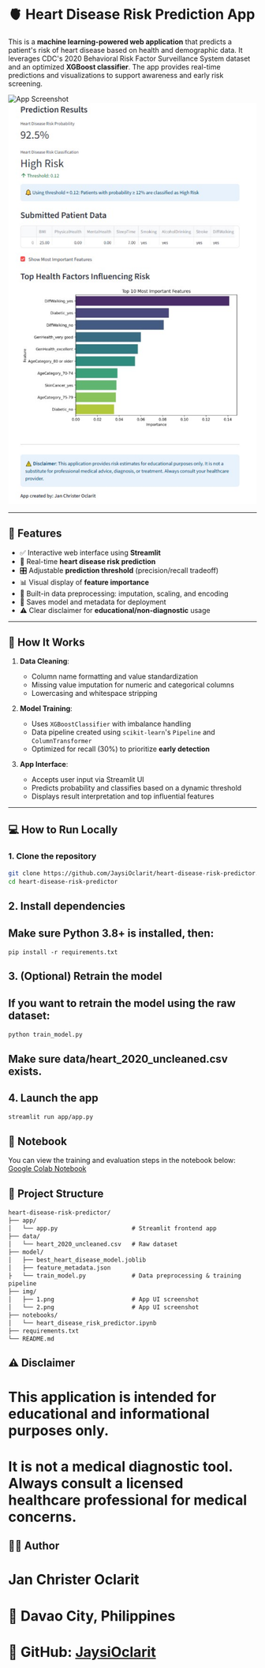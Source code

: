 # 🫀 Heart Disease Risk Prediction App

This is a **machine learning-powered web application** that predicts a patient's risk of heart disease based on health and demographic data. It leverages CDC's 2020 Behavioral Risk Factor Surveillance System dataset and an optimized **XGBoost classifier**. The app provides real-time predictions and visualizations to support awareness and early risk screening.

![App Screenshot](img/1.png)
![App Screenshot](img/2.jpg)

---

## 🚀 Features

- ✅ Interactive web interface using **Streamlit**
- 🧠 Real-time **heart disease risk prediction**
- 🎛️ Adjustable **prediction threshold** (precision/recall tradeoff)
- 📊 Visual display of **feature importance**
- 🧹 Built-in data preprocessing: imputation, scaling, and encoding
- 💾 Saves model and metadata for deployment
- ⚠️ Clear disclaimer for **educational/non-diagnostic** usage

---

## 🧠 How It Works

1. **Data Cleaning**:

   - Column name formatting and value standardization
   - Missing value imputation for numeric and categorical columns
   - Lowercasing and whitespace stripping

2. **Model Training**:

   - Uses `XGBoostClassifier` with imbalance handling
   - Data pipeline created using `scikit-learn`'s `Pipeline` and `ColumnTransformer`
   - Optimized for recall (30%) to prioritize **early detection**

3. **App Interface**:
   - Accepts user input via Streamlit UI
   - Predicts probability and classifies based on a dynamic threshold
   - Displays result interpretation and top influential features

---

## 💻 How to Run Locally

### 1. Clone the repository

```bash
git clone https://github.com/JaysiOclarit/heart-disease-risk-predictor.git
cd heart-disease-risk-predictor
```

## 2. Install dependencies

## Make sure Python 3.8+ is installed, then:

```
pip install -r requirements.txt
```

## 3. (Optional) Retrain the model

## If you want to retrain the model using the raw dataset:

```
python train_model.py
```

## Make sure data/heart_2020_uncleaned.csv exists.

## 4. Launch the app

```
streamlit run app/app.py
```

## 📓 Notebook

You can view the training and evaluation steps in the notebook below:
[Google Colab Notebook](https://colab.research.google.com/drive/13oR_n5WAPX31cKWt4t43nbnI1phWy4yw#scrollTo=dGIg-3-8wwBC)

## 📁 Project Structure

```
heart-disease-risk-predictor/
├── app/
│   └── app.py                     # Streamlit frontend app
├── data/
│   └── heart_2020_uncleaned.csv   # Raw dataset
├── model/
│   ├── best_heart_disease_model.joblib
│   ├── feature_metadata.json
├   └── train_model.py             # Data preprocessing & training pipeline
├── img/
│   ├── 1.png                      # App UI screenshot
│   └── 2.png                      # App UI screenshot
├── notebooks/
│   └── heart_disease_risk_predictor.ipynb
├── requirements.txt
└── README.md

```

## ⚠️ Disclaimer

# This application is intended for educational and informational purposes only.

# It is not a medical diagnostic tool. Always consult a licensed healthcare professional for medical concerns.

## 👨‍💻 Author

# Jan Christer Oclarit

# 📍 Davao City, Philippines

# 🔗 GitHub: [JaysiOclarit](https://github.com/JaysiOclarit)
